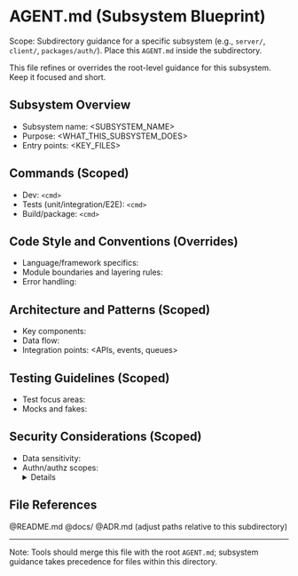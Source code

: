 # AGENT.md (Subsystem Blueprint)

Scope: Subdirectory guidance for a specific subsystem (e.g., `server/`, `client/`, `packages/auth/`). Place this `AGENT.md` inside the subdirectory.

This file refines or overrides the root-level guidance for this subsystem. Keep it focused and short.

## Subsystem Overview

- Subsystem name: <SUBSYSTEM_NAME>
- Purpose: <WHAT_THIS_SUBSYSTEM_DOES>
- Entry points: <KEY_FILES>

## Commands (Scoped)

- Dev: `<cmd>`
- Tests (unit/integration/E2E): `<cmd>`
- Build/package: `<cmd>`

## Code Style and Conventions (Overrides)

- Language/framework specifics: <LIST>
- Module boundaries and layering rules: <RULES>
- Error handling: <STRATEGY>

## Architecture and Patterns (Scoped)

- Key components: <LIST>
- Data flow: <NOTES>
- Integration points: <APIs, events, queues>

## Testing Guidelines (Scoped)

- Test focus areas: <NOTES>
- Mocks and fakes: <GUIDELINES>

## Security Considerations (Scoped)

- Data sensitivity: <NOTES>
- Authn/authz scopes: <DETAILS>

## File References

@README.md @docs/ @ADR.md (adjust paths relative to this subdirectory)

---

Note: Tools should merge this file with the root `AGENT.md`; subsystem guidance takes precedence for files within this directory.

